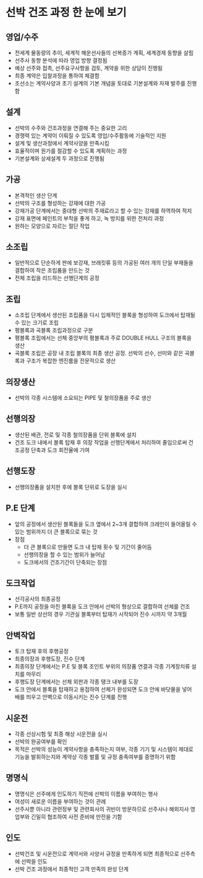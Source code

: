 # 선박 건조 과정 한 눈에 보기

## 영업/수주

-   전세계 물동량의 추이, 세계적 해운선사들의 선복증가 계획, 세계경제 동향을 살핌
-   선주사 동향 분석에 따라 영업 방향 결정됨
-   예상 선주와 접촉, 선주요구사항을 검토, 계약을 위한 상담이 진행됨
-   최종 계약은 입찰과정을 통하여 체결함
-   조선소는 계약사양과 초기 설계의 기본 개념을 토대로 기본설계와 자재 발주를 진행함

## 설계

-   선박의 수주와 건조과정을 연결해 주는 중요한 고리
-   경쟁력 있는 계약이 이뤄질 수 있도록 영업/수주활동에 기술적인 지원
-   설계 및 생산과정에서 계약사양을 만족시킴
-   효율적이며 원가를 절감할 수 있도록 계획하는 과정
-   기본설계와 상세설계 두 과정으로 진행됨

## 가공

-   본격적인 생산 단계
-   선박의 구조를 형성하는 강재에 대한 가공
-   강재가공 단계에서는 중대형 선박의 주재료라고 할 수 있는 강재를 하역하여 적치
-   강재 표면에 페인트의 부착을 좋게 하고, 녹 방지를 위한 전처리 과정
-   원하는 모양으로 자르는 절단 작업

## 소조립

-   일반적으로 단순하게 판에 보강재, 브래킷류 등의 가공된 여러 개의 단일 부재들을 결합하여 작은 조립품을 만드는 것
-   전체 조립을 리드하는 선행단계의 공정

## 조립

-   소조립 단계에서 생산된 조립품을 다시 입체적인 블록을 형성하여 도크에서 탑재될 수 있는 크기로 조립
-   평블록과 곡블록 조립과정으로 구분
-   평블록 조립에서는 선체 중앙부의 평블록과 주로 DOUBLE HULL 구조의 블록을 생산
-   곡블록 조립은 공장 내 조립 블록의 최종 생산 공정. 선박의 선수, 선미와 같은 곡블록과 구조가 복잡한 엔진룸을 전문적으로 생산

## 의장생산

-   선박의 각종 시스템에 소요되는 PIPE 및 철의장품을 주로 생산

## 선행의장

-   생산된 배관, 전로 및 각종 철의장품을 단위 블록에 설치
-   건조 도크 내에서 블록 탑재 후 의장 작업을 선행단계에서 처리하여 줄임으로써 건조공정 단축과 도크 회전율에 기여

## 선행도장

-   선행의장품을 설치한 후에 블록 단위로 도장을 실시

## P.E 단계

-   앞의 공정에서 생산된 블록들을 도크 옆에서 2~3개 결합하여 크레인이 들어올릴 수 있는 범위까지 더 큰 블록으로 묶는 것
-   장점
    -   더 큰 블록으로 만들면 도크 내 탑재 횟수 및 기간이 줄어듬
    -   선행의장을 할 수 있는 범위가 늘어남
    -   도크에서의 건조기간이 단축되는 장점

## 도크작업

-   선각공사의 최종공정
-   P.E까지 공정을 마친 블록을 도크 안에서 선박의 형상으로 결합하여 선체를 건조
-   보통 일반 상선의 경우 기관실 블록부터 탑재가 시작되어 진수 시까지 약 3개월

## 안벽작업

-   토크 탑재 후의 후행공정
-   최종의장과 후행도장, 진수 단계
-   최종의장 단계에서는 P.E 및 블록 조인트 부위의 의장품 연결과 각종 기계장치류 설치를 마무리
-   후행도장 단계에서는 선체 외판과 각종 탱크 내부를 도장
-   도크 안에서 블록을 탑재하고 용접하여 선체가 완성되면 도크 안에 바닷물을 넣어 배를 띄우고 안벽으로 이동시키는 진수 단계를 진행

## 시운전

-   각종 선상시험 및 최종 해상 시운전을 실시
-   선박의 완공여부를 확인
-   목적은 선박의 성능이 계약사항을 충족하는지 여부, 각종 기기 및 시스템이 제대로 기능을 발휘하는지와 계약상 각종 벌률 및 규정 충족여부를 증명하기 위함

## 명명식

-   명명식은 선주에게 인도하기 직전에 선박의 이름을 부여하는 행사
-   여성이 새로운 이름을 부여하는 것이 관례
-   선주사뿐 아니라 관련정부 및 관련회사의 귀빈이 방문하므로 선주사나 해외지사 영업부와 긴밀히 협조하여 사전 준비에 만전을 기함

## 인도

-   선박건조 및 시운전으로 계약서와 사양서 규정을 만족하게 되면 최종적으로 선주측에 선박을 인도
-   선박 건조 과정에서 최종적인 고객 만족의 완성 단계
